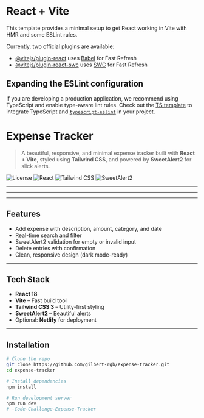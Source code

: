 # React + Vite

This template provides a minimal setup to get React working in Vite with HMR and some ESLint rules.

Currently, two official plugins are available:

- [@vitejs/plugin-react](https://github.com/vitejs/vite-plugin-react/blob/main/packages/plugin-react/README.md) uses [Babel](https://babeljs.io/) for Fast Refresh
- [@vitejs/plugin-react-swc](https://github.com/vitejs/vite-plugin-react-swc) uses [SWC](https://swc.rs/) for Fast Refresh

## Expanding the ESLint configuration

If you are developing a production application, we recommend using TypeScript and enable type-aware lint rules. Check out the [TS template](https://github.com/vitejs/vite/tree/main/packages/create-vite/template-react-ts) to integrate TypeScript and [`typescript-eslint`](https://typescript-eslint.io) in your project.


#  Expense Tracker

> A beautiful, responsive, and minimal expense tracker built with **React + Vite**, styled using **Tailwind CSS**, and powered by **SweetAlert2** for slick alerts.

![License](https://img.shields.io/badge/license-MIT-blue.svg)
![React](https://img.shields.io/badge/React-18-blue?logo=react)
![Tailwind CSS](https://img.shields.io/badge/TailwindCSS-3-blue?logo=tailwindcss)
![SweetAlert2](https://img.shields.io/badge/SweetAlert2-11.7.12-red?logo=javascript)

---

---


---

##  Features

-  Add expense with description, amount, category, and date
-  Real-time search and filter
-  SweetAlert2 validation for empty or invalid input
- Delete entries with confirmation
- Clean, responsive design (dark mode-ready)

---

##  Tech Stack

- **React 18**
- **Vite** – Fast build tool
- **Tailwind CSS 3** – Utility-first styling
- **SweetAlert2** – Beautiful alerts
- Optional: **Netlify** for deployment

---

##  Installation

```bash
# Clone the repo
git clone https://github.com/gilbert-rgb/expense-tracker.git
cd expense-tracker

# Install dependencies
npm install

# Run development server
npm run dev
# -Code-Challenge-Expense-Tracker
